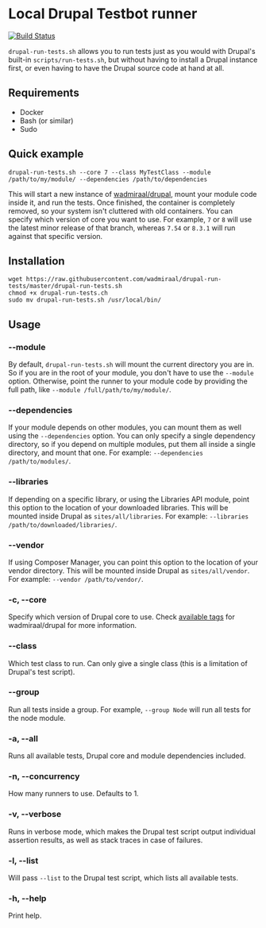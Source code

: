 Local Drupal Testbot runner
===========================

[![Build Status](https://travis-ci.org/wadmiraal/drupal-run-tests.svg?branch=master)](https://travis-ci.org/wadmiraal/drupal-run-tests)

`drupal-run-tests.sh` allows you to run tests just as you would with Drupal's built-in `scripts/run-tests.sh`, but without having to install a Drupal instance first, or even having to have the Drupal source code at hand at all.

Requirements
------------

* Docker
* Bash (or similar)
* Sudo

Quick example
-------------

    drupal-run-tests.sh --core 7 --class MyTestClass --module /path/to/my/module/ --dependencies /path/to/dependencies

This will start a new instance of [wadmiraal/drupal](https://hub.docker.com/r/wadmiraal/drupal/), mount your module code inside it, and run the tests. Once finished, the container is completely removed, so your system isn't cluttered with old containers. You can specify which version of core you want to use. For example, `7` or `8` will use the latest minor release of that branch, whereas `7.54` or `8.3.1` will run against that specific version.

Installation
------------

    wget https://raw.githubusercontent.com/wadmiraal/drupal-run-tests/master/drupal-run-tests.sh
    chmod +x drupal-run-tests.ch
    sudo mv drupal-run-tests.sh /usr/local/bin/

Usage
-----

### --module

By default, `drupal-run-tests.sh` will mount the current directory you are in. So if you are in the root of your module, you don't have to use the `--module` option. Otherwise, point the runner to your module code by providing the full path, like `--module /full/path/to/my/module/`.

### --dependencies

If your module depends on other modules, you can mount them as well using the `--dependencies` option. You can only specify a single dependency directory, so if you depend on multiple modules, put them all inside a single directory, and mount that one. For example: `--dependencies /path/to/modules/`.

### --libraries

If depending on a specific library, or using the Libraries API module, point this option to the location of your downloaded libraries. This will be mounted inside Drupal as `sites/all/libraries`. For example: `--libraries /path/to/downloaded/libraries/`.

### --vendor

If using Composer Manager, you can point this option to the location of your vendor directory. This will be mounted inside Drupal as `sites/all/vendor`. For example: `--vendor /path/to/vendor/`.

### -c, --core

Specify which version of Drupal core to use. Check [available tags](https://hub.docker.com/r/wadmiraal/drupal/tags/) for wadmiraal/drupal for more information.

### --class

Which test class to run. Can only give a single class (this is a limitation of Drupal's test script).

### --group

Run all tests inside a group. For example, `--group Node` will run all tests for the node module.

### -a, --all

Runs all available tests, Drupal core and module dependencies included.

### -n, --concurrency

How many runners to use. Defaults to 1.

### -v, --verbose

Runs in verbose mode, which makes the Drupal test script output individual assertion results, as well as stack traces in case of failures.

### -l, --list

Will pass `--list` to the Drupal test script, which lists all available tests.

### -h, --help

Print help.
